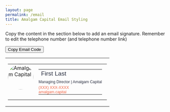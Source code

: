 ```yaml
---
layout: page
permalink: /email
title: Amalgam Capital Email Styling
---
```

   <p>Copy the content in the section below to add an email signature. Remember to edit the telephone number (and telephone number link)</p>

<button class="btn-primary" id='copybtn' onclick="CopyToClipboard('email')">
  Copy Email Code
</button>
<div id="email-outline">
<table id="email" width="340" cellspacing="0" cellpadding="0" border="0">
   <tr>
      <td>
         <table cellspacing="0" cellpadding="0" border="0">
            <tr>
               <td valign="top" width="80" style="padding:0 8px 0 0;vertical-align: top;">
               	<a href="http://amalgam.capital" target="_blank"><img alt="Amalgam Capital" width="80" style="width:80px;moz-border-radius:100%;khtml-border-radius:100%;o-border-radius:10%;webkit-border-radius:100%;ms-border-radius:100%;border-radius:100%;" src="https://amalgamcapital.com/images/logo-circle.png" /></a>
               </td>
               <td style="font-size:1em;padding:0 15px 0 8px;vertical-align: top;" valign="top">
                  <table cellspacing="0" cellpadding="0" border="0" style="line-height: 1.1;">
                     <tr>
                        <td>
                           <div style="font: 1.2em Verdana, Geneva, sans-serif;color:#2C3142;">First Last</div>
                        </td>
                     </tr>
                     <tr>
                        <td style="padding: 4px 0;">
                           <div style="font: 0.75em Verdana, Geneva, sans-serif;color:#2C3142;">
                           Managing Director  |  Amalgam Capital   </div>
                        </td>
                     </tr>
                     <tr style="padding: 0;">
                        <td style="padding: 0;"><a style="font: 0.75em Verdana, Geneva, sans-serif;color:#F16545; text-decoration: none;" href="tel:(XXX) XXX-XXXX">(XXX) XXX-XXXX</a></td>
                     </tr>
                     <tr style="padding: 0;">
                        <td style="padding: 0;"><a style="font: 0.75em Verdana, Geneva, sans-serif;color:#F16545; text-decoration: none;" href="http://amalgam.capital" target="_blank">amalgam.capital</a></td>
                     </tr>
                  </table>
               </td>
            </tr>
         </table>
      </td>
   </tr>
</table>
</div>